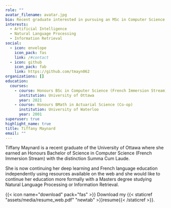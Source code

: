 ```yaml
---
role: ""
avatar_filename: avatar.jpg
bio: Recent graduate interested in pursuing an MSc in Computer Science
interests:
  - Artificial Intelligence
  - Natural Language Processing
  - Information Retrieval
social:
  - icon: envelope
    icon_pack: fas
    link: /#contact
  - icon: github
    icon_pack: fab
    link: https://github.com/tmayn062
organizations: []
education:
  courses:
    - course: Honours BSc in Computer Science (French Immersion Stream)
      institution: University of Ottawa
      year: 2021
    - course: Honours BMath in Actuarial Science (Co-op)
      institution: University of Waterloo
      year: 2001
superuser: true
highlight_name: true
title: Tiffany Maynard
email: ""
---
```

Tiffany Maynard is a recent graduate of the University of Ottawa where she earned an Honours Bachelor of Science in Computer Science (French Immersion Stream) with the distinction Summa Cum Laude. 

She is now continuing her deep learning and French language education independently using resources available on the web and she would like to continue her education more formally with a Masters degree studying Natural Language Processing or Information Retrieval.

{{< icon name="download" pack="fas" >}} Download my {{< staticref "assets/media/resume_web.pdf" "newtab" >}}resume{{< /staticref >}}.